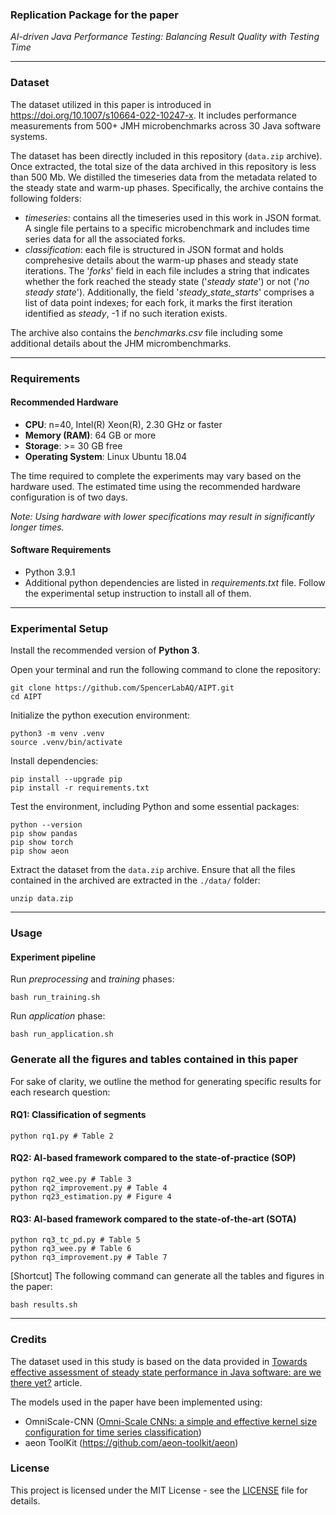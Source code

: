 ### Replication Package for the paper

*AI-driven Java Performance Testing: Balancing Result Quality with Testing Time*

---
### Dataset

The dataset utilized in this paper is introduced in https://doi.org/10.1007/s10664-022-10247-x.
It includes performance measurements from 500+ JMH microbenchmarks across 30 Java software systems.

The dataset has been directly included in this repository (`data.zip` archive). Once extracted, the total size of the data archived in this repository is less than 500 Mb.
We distilled the timeseries data from the metadata related to the steady state and warm-up phases.
Specifically, the archive contains the following folders:
- *timeseries*: contains all the timeseries used in this work in JSON format. A single file pertains to a specific microbenchmark and includes time series data for all the associated forks.
- *classification*: each file is structured in JSON format and holds comprehesive details about the warm-up phases and steady state iterations. The '*forks*' field in each file includes a string that indicates whether the fork reached the steady state ('*steady state*') or not ('*no steady state*'). 
Additionally, the field '*steady_state_starts*' comprises a list of data point indexes; for each fork, it marks the first iteration identified as *steady*, -1 if no such iteration exists.

The archive also contains the *benchmarks.csv* file including some additional details about the JHM micrombenchmarks.

---
### Requirements

#### Recommended Hardware

- **CPU**: n=40, Intel(R) Xeon(R), 2.30 GHz or faster
- **Memory (RAM)**: 64 GB or more
- **Storage**: >= 30 GB free
- **Operating System**: Linux Ubuntu 18.04

The time required to complete the experiments may vary based on the hardware used. The estimated time using the recommended hardware configuration is of two days.

*Note: Using hardware with lower specifications may result in significantly longer times.*



#### Software Requirements
- Python 3.9.1
- Additional python dependencies are listed in *requirements.txt* file. Follow the experimental setup instruction to install all of them.

---
### Experimental Setup
 
Install the recommended version of **Python 3**.

Open your terminal and run the following command to clone the repository:
```shell
git clone https://github.com/SpencerLabAQ/AIPT.git
cd AIPT
```

Initialize the python execution environment:
```shell
python3 -m venv .venv
source .venv/bin/activate
```

Install dependencies:
```shell
pip install --upgrade pip
pip install -r requirements.txt
```

Test the environment, including Python and some essential packages:
```shell
python --version
pip show pandas
pip show torch
pip show aeon
```

Extract the dataset from the `data.zip` archive.
Ensure that all the files contained in the archived are extracted in the `./data/` folder:
```shell
unzip data.zip
```

---
### Usage

#### Experiment pipeline
Run *preprocessing* and *training* phases:
```shell
bash run_training.sh
```

Run *application* phase:
```shell
bash run_application.sh
```

### Generate all the figures and tables contained in this paper

For sake of clarity, we outline the method for generating specific results for each research question:

#### RQ1: Classification of segments
```shell
python rq1.py # Table 2
```

#### RQ2: AI-based framework compared to the state-of-practice (SOP)
```shell
python rq2_wee.py # Table 3
python rq2_improvement.py # Table 4
python rq23_estimation.py # Figure 4
```

#### RQ3: AI-based framework compared to the state-of-the-art (SOTA)
```shell
python rq3_tc_pd.py # Table 5
python rq3_wee.py # Table 6
python rq3_improvement.py # Table 7
```

[Shortcut] The following command can generate all the tables and figures in the paper:
```shell
bash results.sh 
```

---
### Credits

The dataset used in this study is based on the data provided in <a href="https://doi.org/10.1007/s10664-022-10247-x">Towards effective assessment of steady state performance in Java software: are we there yet?</a> article. 

The models used in the paper have been implemented using:
- OmniScale-CNN (<a href="https://doi.org/10.48550/arXiv.2002.10061">Omni-Scale CNNs: a simple and effective kernel size configuration for time series classification</a>)
- aeon ToolKit (https://github.com/aeon-toolkit/aeon)

### License

This project is licensed under the MIT License - see the [LICENSE](LICENSE) file for details.